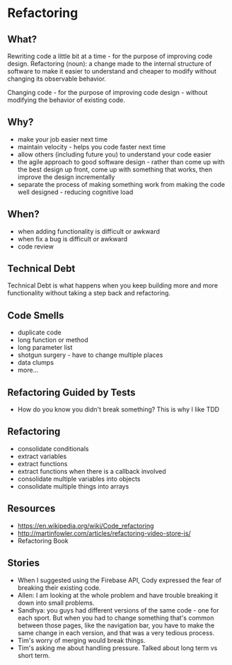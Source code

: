 # Refactoring

## What?

Rewriting code a little bit at a time - for the purpose of improving code design.
Refactoring (noun): a change made to the internal structure of software to make it easier to understand and cheaper to modify without changing its observable behavior.

Changing code - for the purpose of improving code design - without modifying the behavior of existing code.

## Why?

* make your job easier next time
* maintain velocity - helps you code faster next time
* allow others (including future you) to understand your code easier
* the agile approach to good software design - rather than come up with the best design up front, come up with something that works, then improve the design incrementally
* separate the process of making something work from making the code well designed - reducing cognitive load

## When?

* when adding functionality is difficult or awkward
* when fix a bug is difficult or awkward
* code review

## Technical Debt

Technical Debt is what happens when you keep building more and more functionality without taking a step back and refactoring.

## Code Smells

* duplicate code
* long function or method
* long parameter list
* shotgun surgery - have to change multiple places
* data clumps
* more...

## Refactoring Guided by Tests

* How do you know you didn't break something? This is why I like TDD

## Refactoring

* consolidate conditionals
* extract variables
* extract functions
* extract functions when there is a callback involved
* consolidate multiple variables into objects
* consolidate multiple things into arrays

## Resources

* https://en.wikipedia.org/wiki/Code_refactoring
* http://martinfowler.com/articles/refactoring-video-store-js/
* Refactoring Book

## Stories

* When I suggested using the Firebase API, Cody expressed the fear of breaking their existing code.
* Allen: I am looking at the whole problem and have trouble breaking it down into small problems.
* Sandhya: you guys had different versions of the same code - one for each sport. But when you had to change something that's common between those pages, like the navigation bar, you have to make the same change in each version, and that was a very tedious process.
* Tim's worry of merging would break things.
* Tim's asking me about handling pressure. Talked about long term vs short term.
